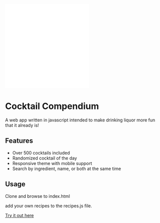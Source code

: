 ![Favicon](https://github.com/gayluigi/gayluigi.github.io/raw/main/favicon.svg "Favicon")
# Cocktail Compendium
A web app written in javascript intended to make drinking liquor more fun that it already is!

## Features
- Over 500 cocktails included
- Randomized cocktail of the day
- Responsive theme with mobile support
- Search by ingredient, name, or both at the same time

## Usage
Clone and browse to index.html 

add your own recipes to the recipes.js file. 


[Try it out here](https://gayluigi.github.io/)
